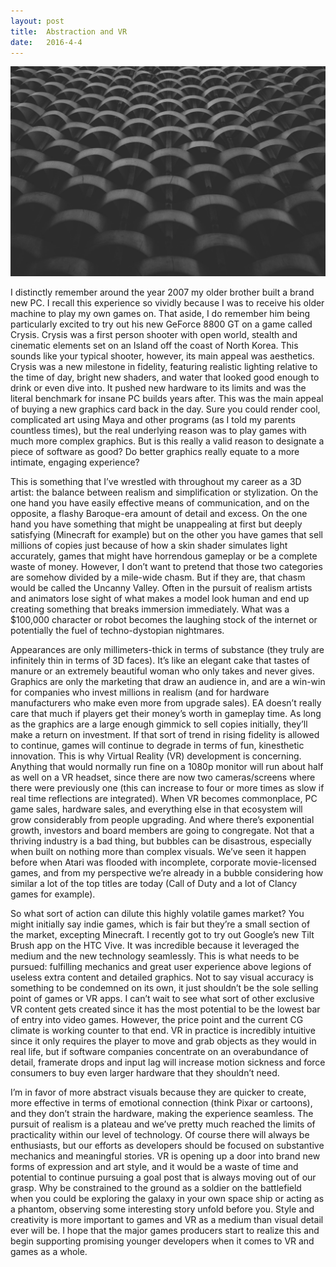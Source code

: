 ```yaml
---
layout: post
title:  Abstraction and VR
date:   2016-4-4
---
```

![post cover](/assets/img/abstract.jpg)

I distinctly remember around the year 2007 my older brother built a brand new PC. I recall this experience so vividly because I was to receive his older machine to play my own games on. That aside, I do remember him being particularly excited to try out his new GeForce 8800 GT on a game called Crysis. Crysis was a first person shooter with open world, stealth and cinematic elements set on an Island off the coast of North Korea. This sounds like your typical shooter, however, its main appeal was aesthetics. Crysis was a new milestone in fidelity, featuring realistic lighting relative to the time of day, bright new shaders, and water that looked good enough to drink or even dive into. It pushed new hardware to its limits and was the literal benchmark for insane PC builds years after. This was the main appeal of buying a new graphics card back in the day. Sure you could render cool, complicated art using Maya and other programs (as I told my parents countless times), but the real underlying reason was to play games with much more complex graphics. But is this really a valid reason to designate a piece of software as good? Do better graphics really equate to a more intimate, engaging experience?

This is something that I’ve wrestled with throughout my career as a 3D artist: the balance between realism and simplification or stylization. On the one hand you have easily effective means of communication, and on the opposite, a flashy Baroque-era amount of detail and excess. On the one hand you have something that might be unappealing at first but deeply satisfying (Minecraft for example) but on the other you have games that sell millions of copies just because of how a skin shader simulates light accurately, games that might have horrendous gameplay or be a complete waste of money. However, I don’t want to pretend that those two categories are somehow divided by a mile-wide chasm. But if they are, that chasm would be called the Uncanny Valley. Often in the pursuit of realism artists and animators lose sight of what makes a model look human and end up creating something that breaks immersion immediately. What was a $100,000 character or robot becomes the laughing stock of the internet or potentially the fuel of techno-dystopian nightmares.

Appearances are only millimeters-thick in terms of substance (they truly are infinitely thin in terms of 3D faces). It’s like an elegant cake that tastes of manure or an extremely beautiful woman who only takes and never gives. Graphics are only the marketing that draw an audience in, and are a win-win for companies who invest millions in realism (and for hardware manufacturers who make even more from upgrade sales). EA doesn’t really care that much if players get their money’s worth in gameplay time. As long as the graphics are a large enough gimmick to sell copies initially, they’ll make a return on investment. If that sort of trend in rising fidelity is allowed to continue, games will continue to degrade in terms of fun, kinesthetic innovation. This is why Virtual Reality (VR) development is concerning. Anything that would normally run fine on a 1080p monitor will run about half as well on a VR headset, since there are now two cameras/screens where there were previously one (this can increase to four or more times as slow if real time reflections are integrated). When VR becomes commonplace, PC game sales, hardware sales, and everything else in that ecosystem will grow considerably from people upgrading. And where there’s exponential growth, investors and board members are going to congregate. Not that a thriving industry is a bad thing, but bubbles can be disastrous, especially when built on nothing more than complex visuals. We’ve seen it happen before when Atari was flooded with incomplete, corporate movie-licensed games, and from my perspective we’re already in a bubble considering how similar a lot of the top titles are today (Call of Duty and a lot of Clancy games for example).

So what sort of action can dilute this highly volatile games market? You might initially say indie games, which is fair but they’re a small section of the market, excepting Minecraft. I recently got to try out Google’s new Tilt Brush app on the HTC Vive. It was incredible because it leveraged the medium and the new technology seamlessly. This is what needs to be pursued: fulfilling mechanics and great user experience above legions of useless extra content and detailed graphics. Not to say visual accuracy is something to be condemned on its own, it just shouldn’t be the sole selling point of games or VR apps. I can’t wait to see what sort of other exclusive VR content gets created since it has the most potential to be the lowest bar of entry into video games. However, the price point and the current CG climate is working counter to that end. VR in practice is incredibly intuitive since it only requires the player to move and grab objects as they would in real life, but if software companies concentrate on an overabundance of detail, framerate drops and input lag will increase motion sickness and force consumers to buy even larger hardware that they shouldn’t need.

I’m in favor of more abstract visuals because they are quicker to create, more effective in terms of emotional connection (think Pixar or cartoons), and they don’t strain the hardware, making the experience seamless. The pursuit of realism is a plateau and we’ve pretty much reached the limits of practicality within our level of technology. Of course there will always be enthusiasts, but our efforts as developers should be focused on substantive mechanics and meaningful stories. VR is opening up a door into brand new forms of expression and art style, and it would be a waste of time and potential to continue pursuing a goal post that is always moving out of our grasp. Why be constrained to the ground as a soldier on the battlefield when you could be exploring the galaxy in your own space ship or acting as a phantom, observing some interesting story unfold before you. Style and creativity is more important to games and VR as a medium than visual detail ever will be. I hope that the major games producers start to realize this and begin supporting promising younger developers when it comes to VR and games as a whole.
